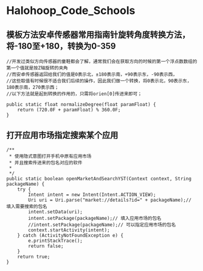 # Halohoop_Code_Schools

## 模板方法安卓传感器常用指南针旋转角度转换方法，将-180至+180，转换为0-359
	//开发过类似方向传感器的童鞋都会了解，通常我们会在获取方向的时候的第一个浮点数数组的第一个值就是按Z轴旋转的夹角
	//而安卓传感器返回给我们的值是0表示北，±180表示南，+90表示东，-90表示西，
	//这些取值有时候很不适合我们后续的操作，因此我们做一个转换，将0表示北，90表示东，180表示南，270表示西；
	//以下方法就是起到转换的作用的，只需将orien[0]传进来即可；
	
	public static float normalizeDegree(float paramFloat) {
        return (720.0F + paramFloat) % 360.0F;
    }

## 打开应用市场指定搜索某个应用

    
	/**
	 * 使用隐式意图打开手机中原有应用市场
	 * 并且搜索传进来的包名对应的软件
	 *
	 */
	public static boolean openMarketAndSearchYST(Context context, String packageName) {
        try {
            Intent intent = new Intent(Intent.ACTION_VIEW);
            Uri uri = Uri.parse("market://details?id=" + packageName);// 填入需要搜索的包名
            intent.setData(uri);
            intent.setPackage(packageName);// 填入应用市场的包名
            //intent.setPackage(packageName);// 可以指定应用市场的包名
            context.startActivity(intent);
        } catch (ActivityNotFoundException e) {
            e.printStackTrace();
            return false;
        }
        return true;
    }